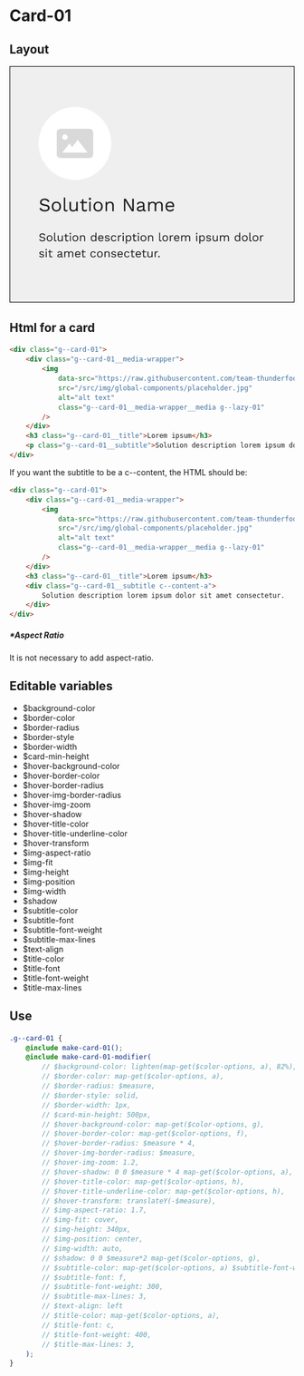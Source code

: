 # Card-01

## Layout

![alt text][card-01]

[card-01]: /src/img/global-components/card/card-01.jpg

## Html for a card

```html
<div class="g--card-01">
    <div class="g--card-01__media-wrapper">
        <img
            data-src="https://raw.githubusercontent.com/team-thunderfoot/ui/main/src/img/global-components/rounded-img-placeholder.png"
            src="/src/img/global-components/placeholder.jpg"
            alt="alt text"
            class="g--card-01__media-wrapper__media g--lazy-01"
        />
    </div>
    <h3 class="g--card-01__title">Lorem ipsum</h3>
    <p class="g--card-01__subtitle">Solution description lorem ipsum dolor sit amet consectetur.</p>
</div>
```

If you want the subtitle to be a c--content, the HTML should be:

```html
<div class="g--card-01">
    <div class="g--card-01__media-wrapper">
        <img
            data-src="https://raw.githubusercontent.com/team-thunderfoot/ui/main/src/img/global-components/rounded-img-placeholder.png"
            src="/src/img/global-components/placeholder.jpg"
            alt="alt text"
            class="g--card-01__media-wrapper__media g--lazy-01"
        />
    </div>
    <h3 class="g--card-01__title">Lorem ipsum</h3>
    <div class="g--card-01__subtitle c--content-a">
        Solution description lorem ipsum dolor sit amet consectetur.
    </div>
</div>
```

##### \*Aspect Ratio

It is not necessary to add aspect-ratio.

## Editable variables

-   $background-color
-   $border-color
-   $border-radius
-   $border-style
-   $border-width
-   $card-min-height
-   $hover-background-color
-   $hover-border-color
-   $hover-border-radius
-   $hover-img-border-radius
-   $hover-img-zoom
-   $hover-shadow
-   $hover-title-color
-   $hover-title-underline-color
-   $hover-transform
-   $img-aspect-ratio
-   $img-fit
-   $img-height
-   $img-position
-   $img-width
-   $shadow
-   $subtitle-color
-   $subtitle-font
-   $subtitle-font-weight
-   $subtitle-max-lines
-   $text-align
-   $title-color
-   $title-font
-   $title-font-weight
-   $title-max-lines

## Use

```scss
.g--card-01 {
    @include make-card-01();
    @include make-card-01-modifier(
        // $background-color: lighten(map-get($color-options, a), 82%),
        // $border-color: map-get($color-options, a),
        // $border-radius: $measure,
        // $border-style: solid,
        // $border-width: 1px,
        // $card-min-height: 500px,
        // $hover-background-color: map-get($color-options, g),
        // $hover-border-color: map-get($color-options, f),
        // $hover-border-radius: $measure * 4,
        // $hover-img-border-radius: $measure,
        // $hover-img-zoom: 1.2,
        // $hover-shadow: 0 0 $measure * 4 map-get($color-options, a),
        // $hover-title-color: map-get($color-options, h),
        // $hover-title-underline-color: map-get($color-options, h),
        // $hover-transform: translateY(-$measure),
        // $img-aspect-ratio: 1.7,
        // $img-fit: cover,
        // $img-height: 340px,
        // $img-position: center,
        // $img-width: auto,
        // $shadow: 0 0 $measure*2 map-get($color-options, g),
        // $subtitle-color: map-get($color-options, a) $subtitle-font-weight: 400,
        // $subtitle-font: f,
        // $subtitle-font-weight: 300,
        // $subtitle-max-lines: 3,
        // $text-align: left
        // $title-color: map-get($color-options, a),
        // $title-font: c,
        // $title-font-weight: 400,
        // $title-max-lines: 3,
    );
}
```
